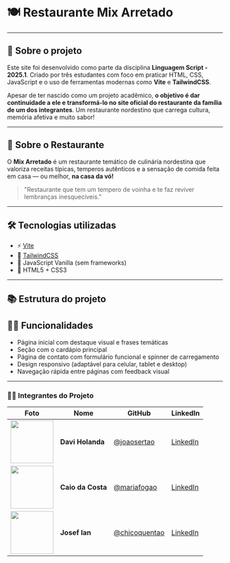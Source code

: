 # 🍽️ Restaurante Mix Arretado

---

## 🧾 Sobre o projeto

Este site foi desenvolvido como parte da disciplina **Linguagem Script - 2025.1**. Criado por três estudantes com foco em praticar HTML, CSS, JavaScript e o uso de ferramentas modernas como **Vite** e **TailwindCSS**.

Apesar de ter nascido como um projeto acadêmico, **o objetivo é dar continuidade a ele e transformá-lo no site oficial do restaurante da família de um dos integrantes**. Um restaurante nordestino que carrega cultura, memória afetiva e muito sabor!

---

## 🌵 Sobre o Restaurante

O **Mix Arretado** é um restaurante temático de culinária nordestina que valoriza receitas típicas, temperos autênticos e a sensação de comida feita em casa — ou melhor, **na casa da vó!**

> "Restaurante que tem um tempero de voinha e te faz reviver lembranças inesquecíveis."

---

## 🛠️ Tecnologias utilizadas

- ⚡ [Vite](https://vitejs.dev/)
- 🎨 [TailwindCSS](https://tailwindcss.com/)
- 🧠 JavaScript Vanilla (sem frameworks)
- 🧩 HTML5 + CSS3

---

## 📚 Estrutura do projeto

## 👨‍🍳 Funcionalidades

- Página inicial com destaque visual e frases temáticas
- Seção com o cardápio principal
- Página de contato com formulário funcional e spinner de carregamento
- Design responsivo (adaptável para celular, tablet e desktop)
- Navegação rápida entre páginas com feedback visual

---

### 👨‍🍳 Integrantes do Projeto

| Foto                                                       | Nome              | GitHub                                       | LinkedIn                                       |
| ---------------------------------------------------------- | ----------------- | -------------------------------------------- | ---------------------------------------------- |
| <img src="https://github.com/devcomdavi.png" width="100"/> | **Davi Holanda**  | [@joaosertao](https://github.com/devcomdavi) | [LinkedIn](https://linkedin.com/in/davihmn/)   |
| <img src="https://github.com/cpmcaio.png" width="100"/>    | **Caio da Costa** | [@mariafogao](https://github.com/cpmcaio)    | [LinkedIn](https://linkedin.com/in/cpmcaio/)   |
| <img src="https://github.com/ian2z.png" width="100"/>      | **Josef Ian**     | [@chicoquentao](https://github.com/ian2z)    | [LinkedIn](https://linkedin.com/in/josef-ian/) |
